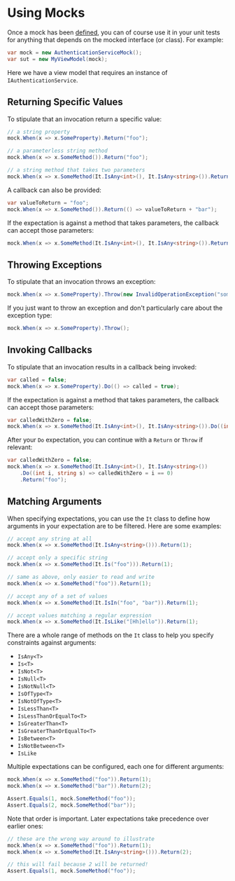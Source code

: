 # Using Mocks

Once a mock has been [defined](defining-mocks.md), you can of course use it in your unit tests for anything that depends on the mocked interface (or class). For example:

```C#
var mock = new AuthenticationServiceMock();
var sut = new MyViewModel(mock);
```

Here we have a view model that requires an instance of `IAuthenticationService`.

## Returning Specific Values

To stipulate that an invocation return a specific value:

```C#
// a string property
mock.When(x => x.SomeProperty).Return("foo");

// a parameterless string method
mock.When(x => x.SomeMethod()).Return("foo");

// a string method that takes two parameters
mock.When(x => x.SomeMethod(It.IsAny<int>(), It.IsAny<string>()).Return("foo");
```

A callback can also be provided:

```C#
var valueToReturn = "foo";
mock.When(x => x.SomeMethod()).Return(() => valueToReturn + "bar");
```

If the expectation is against a method that takes parameters, the callback can accept those parameters:

```C#
mock.When(x => x.SomeMethod(It.IsAny<int>(), It.IsAny<string>()).Return((int i, string s) => i == 0 ? "zero" : "not zero");
```

## Throwing Exceptions

To stipulate that an invocation throws an exception:

```C#
mock.When(x => x.SomeProperty).Throw(new InvalidOperationException("some message"));
```

If you just want to throw an exception and don't particularly care about the exception type: 

```C#
mock.When(x => x.SomeProperty).Throw();
```

## Invoking Callbacks

To stipulate that an invocation results in a callback being invoked:

```C#
var called = false;
mock.When(x => x.SomeProperty).Do(() => called = true);
```

If the expectation is against a method that takes parameters, the callback can accept those parameters:

```C#
var calledWithZero = false;
mock.When(x => x.SomeMethod(It.IsAny<int>(), It.IsAny<string>()).Do((int i, string s) => calledWithZero = i == 0);
```

After your `Do` expectation, you can continue with a `Return` or `Throw` if relevant:

```C#
var calledWithZero = false;
mock.When(x => x.SomeMethod(It.IsAny<int>(), It.IsAny<string>())
    .Do((int i, string s) => calledWithZero = i == 0)
    .Return("foo");
```

## Matching Arguments

When specifying expectations, you can use the `It` class to define how arguments in your expectation are to be filtered. Here are some examples:

```C#
// accept any string at all
mock.When(x => x.SomeMethod(It.IsAny<string>())).Return(1);

// accept only a specific string
mock.When(x => x.SomeMethod(It.Is("foo"))).Return(1);

// same as above, only easier to read and write
mock.When(x => x.SomeMethod("foo")).Return(1);

// accept any of a set of values
mock.When(x => x.SomeMethod(It.IsIn("foo", "bar")).Return(1);

// accept values matching a regular expression
mock.When(x => x.SomeMethod(It.IsLike("[Hh]ello")).Return(1);
```

There are a whole range of methods on the `It` class to help you specify constraints against arguments:

* `IsAny<T>`
* `Is<T>`
* `IsNot<T>`
* `IsNull<T>`
* `IsNotNull<T>`
* `IsOfType<T>`
* `IsNotOfType<T>`
* `IsLessThan<T>`
* `IsLessThanOrEqualTo<T>`
* `IsGreaterThan<T>`
* `IsGreaterThanOrEqualTo<T>`
* `IsBetween<T>`
* `IsNotBetween<T>`
* `IsLike`

Multiple expectations can be configured, each one for different arguments:

```C#
mock.When(x => x.SomeMethod("foo")).Return(1);
mock.When(x => x.SomeMethod("bar")).Return(2);

Assert.Equals(1, mock.SomeMethod("foo"));
Assert.Equals(2, mock.SomeMethod("bar"));
```

Note that order is important. Later expectations take precedence over earlier ones:

```C#
// these are the wrong way around to illustrate
mock.When(x => x.SomeMethod("foo")).Return(1);
mock.When(x => x.SomeMethod(It.IsAny<string>())).Return(2);

// this will fail because 2 will be returned!
Assert.Equals(1, mock.SomeMethod("foo"));
```
